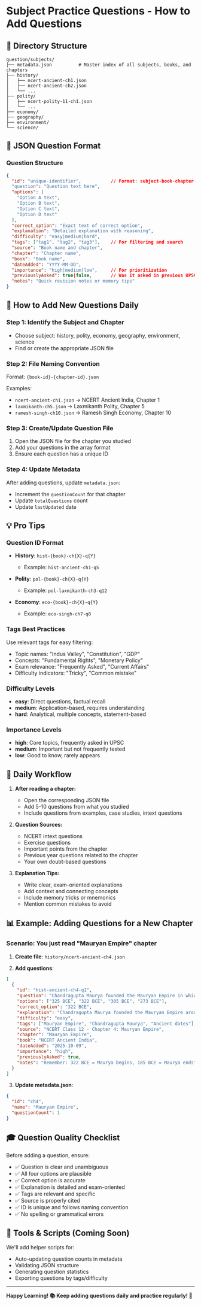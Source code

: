 # Subject Practice Questions - How to Add Questions

## 📁 Directory Structure
```
question/subjects/
├── metadata.json          # Master index of all subjects, books, and chapters
├── history/
│   ├── ncert-ancient-ch1.json
│   ├── ncert-ancient-ch2.json
│   └── ...
├── polity/
│   ├── ncert-polity-11-ch1.json
│   └── ...
├── economy/
├── geography/
├── environment/
└── science/
```

## 📝 JSON Question Format

### Question Structure
```json
{
  "id": "unique-identifier",           // Format: subject-book-chapter-qNumber
  "question": "Question text here",
  "options": [
    "Option A text",
    "Option B text",
    "Option C text",
    "Option D text"
  ],
  "correct_option": "Exact text of correct option",
  "explanation": "Detailed explanation with reasoning",
  "difficulty": "easy|medium|hard",
  "tags": ["tag1", "tag2", "tag3"],    // For filtering and search
  "source": "Book name and chapter",
  "chapter": "Chapter name",
  "book": "Book name",
  "dateAdded": "YYYY-MM-DD",
  "importance": "high|medium|low",     // For prioritization
  "previouslyAsked": true|false,       // Was it asked in previous UPSC exams?
  "notes": "Quick revision notes or memory tips"
}
```

## 🎯 How to Add New Questions Daily

### Step 1: Identify the Subject and Chapter
- Choose subject: history, polity, economy, geography, environment, science
- Find or create the appropriate JSON file

### Step 2: File Naming Convention
Format: `{book-id}-{chapter-id}.json`

Examples:
- `ncert-ancient-ch1.json` → NCERT Ancient India, Chapter 1
- `laxmikanth-ch5.json` → Laxmikanth Polity, Chapter 5
- `ramesh-singh-ch10.json` → Ramesh Singh Economy, Chapter 10

### Step 3: Create/Update Question File
1. Open the JSON file for the chapter you studied
2. Add your questions in the array format
3. Ensure each question has a unique ID

### Step 4: Update Metadata
After adding questions, update `metadata.json`:
- Increment the `questionCount` for that chapter
- Update `totalQuestions` count
- Update `lastUpdated` date

## 💡 Pro Tips

### Question ID Format
- **History**: `hist-{book}-ch{X}-q{Y}`
  - Example: `hist-ancient-ch1-q5`
  
- **Polity**: `pol-{book}-ch{X}-q{Y}`
  - Example: `pol-laxmikanth-ch3-q12`
  
- **Economy**: `eco-{book}-ch{X}-q{Y}`
  - Example: `eco-singh-ch7-q8`

### Tags Best Practices
Use relevant tags for easy filtering:
- Topic names: "Indus Valley", "Constitution", "GDP"
- Concepts: "Fundamental Rights", "Monetary Policy"
- Exam relevance: "Frequently Asked", "Current Affairs"
- Difficulty indicators: "Tricky", "Common mistake"

### Difficulty Levels
- **easy**: Direct questions, factual recall
- **medium**: Application-based, requires understanding
- **hard**: Analytical, multiple concepts, statement-based

### Importance Levels
- **high**: Core topics, frequently asked in UPSC
- **medium**: Important but not frequently tested
- **low**: Good to know, rarely appears

## 🔄 Daily Workflow

1. **After reading a chapter:**
   - Open the corresponding JSON file
   - Add 5-10 questions from what you studied
   - Include questions from examples, case studies, intext questions

2. **Question Sources:**
   - NCERT intext questions
   - Exercise questions
   - Important points from the chapter
   - Previous year questions related to the chapter
   - Your own doubt-based questions

3. **Explanation Tips:**
   - Write clear, exam-oriented explanations
   - Add context and connecting concepts
   - Include memory tricks or mnemonics
   - Mention common mistakes to avoid

## 📊 Example: Adding Questions for a New Chapter

### Scenario: You just read "Mauryan Empire" chapter

1. **Create file**: `history/ncert-ancient-ch4.json`

2. **Add questions**:
```json
[
  {
    "id": "hist-ancient-ch4-q1",
    "question": "Chandragupta Maurya founded the Mauryan Empire in which year?",
    "options": ["325 BCE", "322 BCE", "305 BCE", "273 BCE"],
    "correct_option": "322 BCE",
    "explanation": "Chandragupta Maurya founded the Mauryan Empire around 322 BCE after defeating the Nanda dynasty. This marked the beginning of one of the largest empires in ancient India.",
    "difficulty": "easy",
    "tags": ["Mauryan Empire", "Chandragupta Maurya", "Ancient dates"],
    "source": "NCERT Class 12 - Chapter 4: Mauryan Empire",
    "chapter": "Mauryan Empire",
    "book": "NCERT Ancient India",
    "dateAdded": "2025-10-09",
    "importance": "high",
    "previouslyAsked": true,
    "notes": "Remember: 322 BCE = Maurya begins, 185 BCE = Maurya ends"
  }
]
```

3. **Update metadata.json**:
```json
{
  "id": "ch4",
  "name": "Mauryan Empire",
  "questionCount": 1
}
```

## 🎓 Question Quality Checklist

Before adding a question, ensure:
- ✅ Question is clear and unambiguous
- ✅ All four options are plausible
- ✅ Correct option is accurate
- ✅ Explanation is detailed and exam-oriented
- ✅ Tags are relevant and specific
- ✅ Source is properly cited
- ✅ ID is unique and follows naming convention
- ✅ No spelling or grammatical errors

## 🔧 Tools & Scripts (Coming Soon)

We'll add helper scripts for:
- Auto-updating question counts in metadata
- Validating JSON structure
- Generating question statistics
- Exporting questions by tags/difficulty

---

**Happy Learning! 📚 Keep adding questions daily and practice regularly! 🎯**
